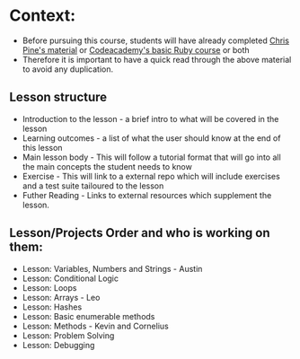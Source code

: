 # Context:
- Before pursuing this course, students will have already completed [Chris Pine's material](https://pine.fm/LearnToProgram/) or [Codeacademy's basic Ruby course](https://www.codecademy.com/learn/ruby) or both
- Therefore it is important to have a quick read through the above material to avoid any duplication.


## Lesson structure
* Introduction to the lesson - a brief intro to what will be covered in the lesson
* Learning outcomes - a list of what the user should know at the end of this lesson
* Main lesson body - This will follow a tutorial format that will go into all the main concepts the student needs to know
* Exercise - This will link to a external repo which will include exercises and a test suite tailoured to the lesson
* Futher Reading - Links to external resources which supplement the lesson.
  
## Lesson/Projects Order and who is working on them:

* Lesson: Variables, Numbers and Strings - Austin
* Lesson: Conditional Logic
* Lesson: Loops
* Lesson: Arrays - Leo
* Lesson: Hashes
* Lesson: Basic enumerable methods
* Lesson: Methods - Kevin and Cornelius
* Lesson: Problem Solving
* Lesson: Debugging
